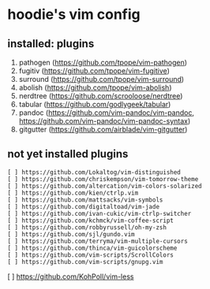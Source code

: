 # hoodie's vim config

## installed: plugins

  1. pathogen  (https://github.com/tpope/vim-pathogen)
  2. fugitiv   (https://github.com/tpope/vim-fugitive)
  3. surround  (https://github.com/tpope/vim-surround)
  4. abolish   (https://github.com/tpope/vim-abolish)
  5. nerdtree  (https://github.com/scrooloose/nerdtree)
  6. tabular   (https://github.com/godlygeek/tabular)
  7. pandoc    (https://github.com/vim-pandoc/vim-pandoc, https://github.com/vim-pandoc/vim-pandoc-syntax)
  8. gitgutter (https://github.com/airblade/vim-gitgutter)
 
## not yet installed plugins

	[ ] https://github.com/Lokaltog/vim-distinguished
	[ ] https://github.com/chriskempson/vim-tomorrow-theme
	[ ] https://github.com/altercation/vim-colors-solarized
	[ ] https://github.com/kien/ctrlp.vim
	[ ] https://github.com/mattsacks/vim-symbols
	[ ] https://github.com/digitaltoad/vim-jade
	[ ] https://github.com/ivan-cukic/vim-ctrlp-switcher
	[ ] https://github.com/kchmck/vim-coffee-script
	[ ] https://github.com/robbyrussell/oh-my-zsh
	[ ] https://github.com/sjl/gundo.vim
	[ ] https://github.com/terryma/vim-multiple-cursors
	[ ] https://github.com/thinca/vim-guicolorscheme
	[ ] https://github.com/vim-scripts/ScrollColors
	[ ] https://github.com/vim-scripts/gnupg.vim
  [ ] https://github.com/KohPoll/vim-less
